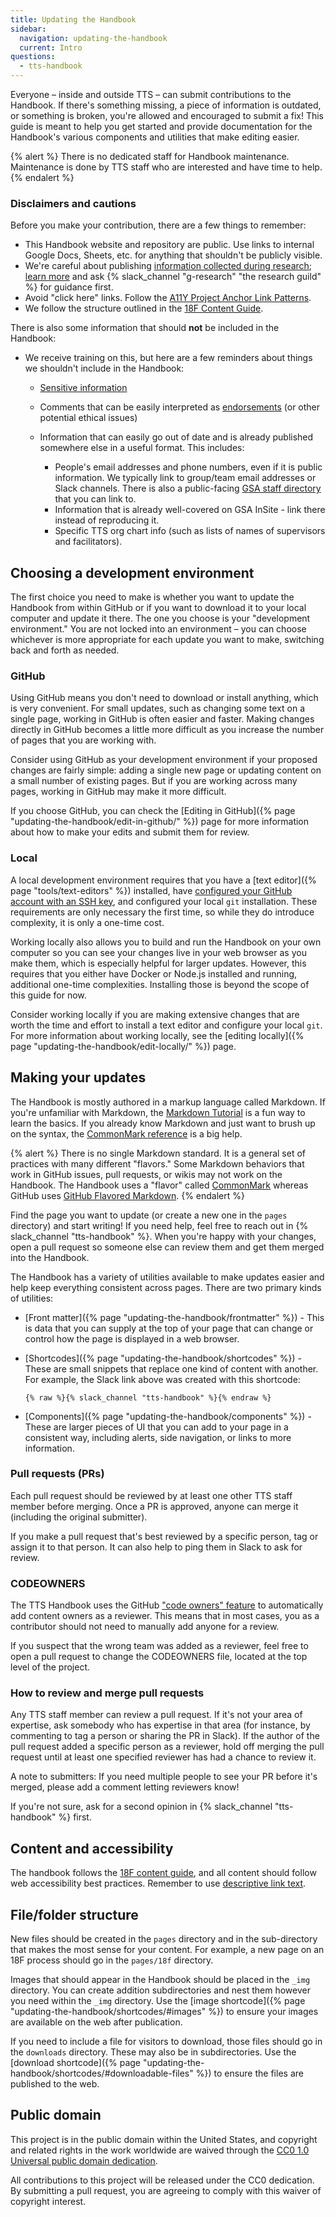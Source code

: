 ```yaml
---
title: Updating the Handbook
sidebar:
  navigation: updating-the-handbook
  current: Intro
questions:
  - tts-handbook
---
```


Everyone – inside and outside TTS – can submit contributions to the Handbook. If
there's something missing, a piece of information is outdated, or something is
broken, you're allowed and encouraged to submit a fix! This guide is meant to help you
get started and provide documentation for the Handbook's various components and
utilities that make editing easier.

{% alert %}
  There is no dedicated staff for Handbook maintenance. Maintenance is done by TTS staff who are interested and have time to help.
{% endalert %}

### Disclaimers and cautions

Before you make your contribution, there are a few things to remember:

- This Handbook website and repository are public. Use links to internal Google Docs, Sheets, etc. for
  anything that shouldn't be publicly visible.
- We're careful about publishing
  [information collected during research](https://handbook.tts.gsa.gov/research-guidelines/);
  [learn more](https://docs.google.com/document/d/1Xp4LxbW6cx61rXrsnnfIPCz6cglovHzZeEjCcnpIeaM/edit)
  and ask {% slack_channel "g-research" "the research guild" %} for guidance
  first.
- Avoid "click here" links. Follow the
  [A11Y Project Anchor Link Patterns](https://a11yproject.com/patterns/#anchors-links).
- We follow the structure outlined in the
  [18F Content Guide](https://content-guide.18f.gov/our-approach/structure-the-content/).

There is also some information that should **not** be included in the Handbook:

- We receive training on this, but here are a few reminders about things we shouldn't
  include in the Handbook:

  - [Sensitive information](https://handbook.tts.gsa.gov/sensitive-information/)
  - Comments that can be easily interpreted as
    [endorsements](https://www.oge.gov/web/oge.nsf/Use%20of%20Government%20Position%20and%20Resources/17593AE8B3A597C685257E96006364E4?opendocument)
    (or other potential ethical issues)

  - Information that can easily go out of date and is already published
    somewhere else in a useful format. This includes:

    - People's email addresses and phone numbers, even if it is public information. We typically link to group/team email addresses or Slack channels. There is also a public-facing
      [GSA staff directory](https://www.gsa.gov/staff-directory) that you can link to.
    - Information that is already well-covered on GSA InSite - link there
      instead of reproducing it.
    - Specific TTS org chart info (such as lists of names of supervisors and
      facilitators).

## Choosing a development environment

The first choice you need to make is whether you want to update the Handbook
from within GitHub or if you want to download it to your local computer and
update it there. The one you choose is your "development environment." You are
not locked into an environment – you can choose whichever is more appropriate
for each update you want to make, switching back and forth as needed.

### GitHub

Using GitHub means you don't need to download or install anything, which is very
convenient. For small updates, such as changing some text on a single page,
working in GitHub is often easier and faster. Making changes directly in GitHub
becomes a little more difficult as you increase the number of pages that you are
working with.

Consider using GitHub as your development environment if your proposed changes
are fairly simple: adding a single new page or updating content on a small
number of existing pages. But if you are working across many pages, working in
GitHub may make it more difficult.

If you choose GitHub, you can check the [Editing in
GitHub]({% page "updating-the-handbook/edit-in-github/" %}) page for more
information about how to make your edits and submit them for review.

### Local

A local development environment requires that you have a [text
editor]({% page "tools/text-editors" %}) installed, have
[configured your GitHub account with an SSH key](https://docs.github.com/en/authentication/connecting-to-github-with-ssh),
and configured your local `git` installation. These requirements are only
necessary the first time, so while they do introduce complexity, it is only a
one-time cost.

Working locally also allows you to build and run the Handbook on your own
computer so you can see your changes live in your web browser as you make them,
which is especially helpful for larger updates. However, this requires that you
either have Docker or Node.js installed and running, additional one-time
complexities. Installing those is beyond the scope of this guide for now.

Consider working locally if you are making extensive changes that are worth the
time and effort to install a text editor and configure your local `git`. For
more information about working locally, see the [editing
locally]({% page "updating-the-handbook/edit-locally/" %}) page.

## Making your updates

The Handbook is mostly authored in a markup language called Markdown. If you're
unfamiliar with Markdown, the
[Markdown Tutorial](https://www.markdowntutorial.com/) is a fun way to learn the
basics. If you already know Markdown and just want to brush up on the syntax,
the [CommonMark reference](https://commonmark.org/help/) is a big help.

{% alert %}
  There is no single Markdown standard. It is a general set of practices with many different "flavors." Some Markdown behaviors that work in GitHub issues, pull requests, or wikis may not work on the Handbook. The Handbook uses a "flavor" called [CommonMark](https://spec.commonmark.org/0.30/) whereas GitHub uses [GitHub Flavored Markdown](https://github.github.com/gfm/).
{% endalert %}

Find the page you want to update (or create a new one in the `pages` directory)
and start writing! If you need help, feel free to reach out in
{% slack_channel "tts-handbook" %}. When you're happy with your changes, open a
pull request so someone else can review them and get them merged into the
Handbook.

The Handbook has a variety of utilities available to make updates easier and
help keep everything consistent across pages. There are two primary kinds of
utilities:

- [Front matter]({% page "updating-the-handbook/frontmatter" %}) - This is data
  that you can supply at the top of your page that can change or control how the
  page is displayed in a web browser.

- [Shortcodes]({% page "updating-the-handbook/shortcodes" %}) - These are small
  snippets that replace one kind of content with another. For example, the Slack
  link above was created with this shortcode:
  ```
  {% raw %}{% slack_channel "tts-handbook" %}{% endraw %}
  ```
- [Components]({% page "updating-the-handbook/components" %}) - These are larger
  pieces of UI that you can add to your page in a consistent way, including
  alerts, side navigation, or links to more information.

### Pull requests (PRs)

Each pull request should be reviewed by at least one other TTS staff member
before merging. Once a PR is approved, anyone can merge it (including the
original submitter).

If you make a pull request that's best reviewed by a specific person, tag or
assign it to that person. It can also help to ping them in Slack to ask for
review.

### CODEOWNERS

The TTS Handbook uses the GitHub
["code owners" feature](https://docs.github.com/en/github/creating-cloning-and-archiving-repositories/creating-a-repository-on-github/about-code-owners)
to automatically add content owners as a reviewer. This means that in most
cases, you as a contributor should not need to manually add anyone for a review.

If you suspect that the wrong team was added as a reviewer, feel free to open a
pull request to change the CODEOWNERS file, located at the top level of the
project.

### How to review and merge pull requests

Any TTS staff member can review a pull request. If it's not your area of
expertise, ask somebody who has expertise in that area (for instance, by
commenting to tag a person or sharing the PR in Slack). If the author of the
pull request added a specific person as a reviewer, hold off merging the pull
request until at least one specified reviewer has had a chance to review it.

A note to submitters: If you need multiple people to see your PR before it's
merged, please add a comment letting reviewers know!

If you're not sure, ask for a second opinion in
{% slack_channel "tts-handbook" %} first.

## Content and accessibility

The handbook follows the [18F content guide](https://content-guide.18f.gov), and
all content should follow web accessibility best practices. Remember to use
[descriptive link text](https://content-guide.18f.gov/urls-and-filenames/#link-text).

## File/folder structure

New files should be created in the `pages` directory and in the sub-directory
that makes the most sense for your content. For example, a new page on an 18F
process should go in the `pages/18f` directory.

Images that should appear in the Handbook should be placed in the `_img`
directory. You can create addition subdirectories and nest them however you need
within the `_img` directory. Use the [image
shortcode]({% page "updating-the-handbook/shortcodes/#images" %}) to ensure your
images are available on the web after publication.

If you need to include a file for visitors to download, those files should go in
the `downloads` directory. These may also be in subdirectories. Use the
[download
shortcode]({% page "updating-the-handbook/shortcodes/#downloadable-files" %}) to
ensure the files are published to the web.

## Public domain

This project is in the public domain within the United States, and copyright and
related rights in the work worldwide are waived through the
[CC0 1.0 Universal public domain dedication](https://creativecommons.org/publicdomain/zero/1.0/).

All contributions to this project will be released under the CC0 dedication. By
submitting a pull request, you are agreeing to comply with this waiver of
copyright interest.

